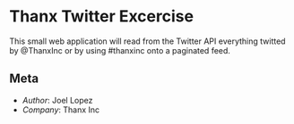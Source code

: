 # Thanx Twitter Excercise
This small web application will read from the Twitter API everything twitted by @ThanxInc or by using #thanxinc onto a paginated feed.

## Meta

* *Author*: Joel Lopez
* *Company*: Thanx Inc
